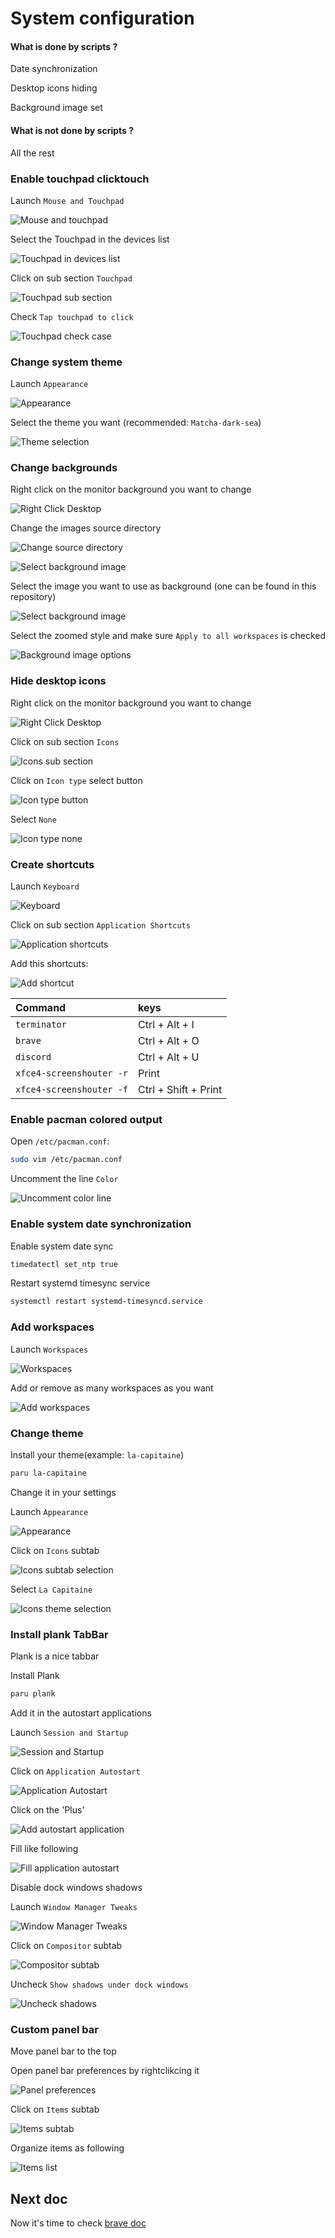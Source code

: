# System configuration

#### What is done by scripts ?

Date synchronization

Desktop icons hiding

Background image set

#### What is not done by scripts ?

All the rest

### Enable touchpad clicktouch

Launch `Mouse and Touchpad`

![Mouse and touchpad](img/system_mouse-and-touchpad.png)

Select the Touchpad in the devices list

![Touchpad in devices list](img/system_touchpad-in-list.png)

Click on sub section `Touchpad`

![Touchpad sub section](img/system_touchpad-subsection.png)

Check `Tap touchpad to click`

![Touchpad check case](img/system_touchpad-check-case.png)

### Change system theme

Launch `Appearance`

![Appearance](img/system_appearance.png)

Select the theme you want (recommended: `Matcha-dark-sea`)

![Theme selection](img/system_theme.png)

### Change backgrounds

Right click on the monitor background you want to change

![Right Click Desktop](img/system_right-click-desktop.png)

Change the images source directory

![Change source directory](img/system_change-background-source-directory.png)

![Select background image](img/system_select-background-source-directory.png)

Select the image you want to use as background (one can be found in this repository)

![Select background image](img/system_select-background-image.png)

Select the zoomed style and make sure `Apply to all workspaces` is checked

![Background image options](img/system_background-image-options.png)

### Hide desktop icons

Right click on the monitor background you want to change

![Right Click Desktop](img/system_right-click-desktop.png)

Click on sub section `Icons`

![Icons sub section](img/system_icons-subsection.png)

Click on `Icon type` select button

![Icon type button](img/system_icon-type-button.png)

Select `None`

![Icon type none](img/system_icon-type-none.png)

### Create shortcuts

Launch `Keyboard`

![Keyboard](img/system_keyboard.png)

Click on sub section `Application Shortcuts`

![Application shortcuts](img/system_application-shortcuts.png)

Add this shortcuts:

![Add shortcut](img/system_add-shortcut.png)

|Command                 |keys                |
|:-----------------------|:-------------------|
|`terminator`            |Ctrl + Alt + I      |
|`brave`                 |Ctrl + Alt + O      |
|`discord`               |Ctrl + Alt + U      |
|`xfce4-screenshouter -r`|Print               |
|`xfce4-screenshouter -f`|Ctrl + Shift + Print|

### Enable pacman colored output

Open `/etc/pacman.conf`:

```bash
sudo vim /etc/pacman.conf
```

Uncomment the line `Color`

![Uncomment color line](img/system_pacman-color.png)

### Enable system date synchronization

Enable system date sync

```bash
timedatectl set_ntp true
```

Restart systemd timesync service

```bash
systemctl restart systemd-timesyncd.service
```

### Add workspaces

Launch `Workspaces`

![Workspaces](img/system_workspaces.png)

Add or remove as many workspaces as you want

![Add workspaces](img/system_add-workspaces.png)

### Change theme

Install your theme(example: `la-capitaine`)

```bash
paru la-capitaine
```

Change it in your settings

Launch `Appearance`

![Appearance](img/system_appearance.png)

Click on `Icons` subtab

![Icons subtab selection](img/system_icon-subtab.png)

Select `La Capitaine`

![Icons theme selection](img/system_icon-theme-selection.png)

### Install plank TabBar

Plank is a nice tabbar

Install Plank

```bash
paru plank
```

Add it in the autostart applications

Launch `Session and Startup`

![Session and Startup](img/system_session-and-startup.png)

Click on `Application Autostart`

![Application Autostart](img/system_application-autostart.png)

Click on the 'Plus'

![Add autostart application](img/system_add-application-autostart.png)

Fill like following

![Fill application autostart](img/system_add-application-autostart-fill.png)

Disable dock windows shadows

Launch `Window Manager Tweaks`

![Window Manager Tweaks](img/system_window-manager-tweaks.png)

Click on `Compositor` subtab

![Compositor subtab](img/system_compositor-subtab.png)

Uncheck `Show shadows under dock windows`

![Uncheck shadows](img/system_uncheck-shadows.png)

### Custom panel bar

Move panel bar to the top

Open panel bar preferences by rightclikcing it

![Panel preferences](img/system_panel-preferences.png)

Click on `Items` subtab

![Items subtab](img/system_items-subtab.png)

Organize items as following

![Items list](img/system_panel-items.png)

## Next doc

Now it's time to check [brave doc](brave.md)

